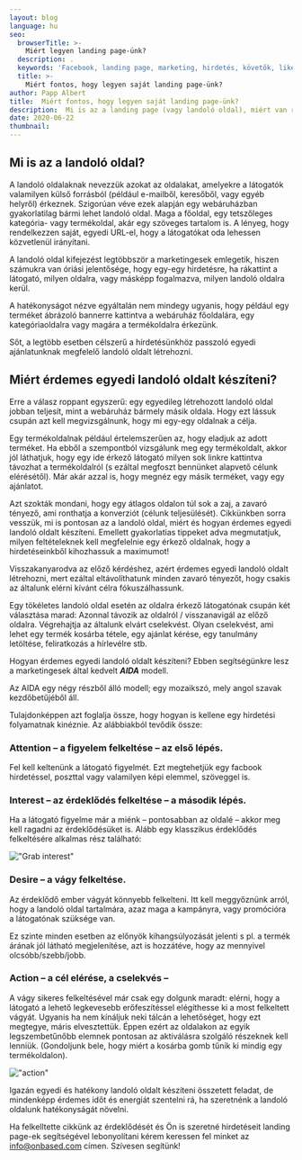 ```yaml
---
layout: blog
language: hu
seo:
  browserTitle: >-
    Miért legyen landing page-ünk?
  description: .
  keywords: 'Facebook, landing page, marketing, hirdetés, követők, like'
  title: >-
    Miért fontos, hogy legyen saját landing page-ünk?
author: Papp Albert
title:  Miért fontos, hogy legyen saját landing page-ünk?
description:  Mi is az a landing page (vagy landoló oldal), miért van rá szükség amikor már eleve rendelkezünk egy webáruházzal, illetve milyen feltételeknek kellene ideális esetben megfelelnie?
date: 2020-06-22
thumbnail: 
---
```


## Mi is az a landoló oldal?
A landoló oldalaknak nevezzük azokat az oldalakat, amelyekre a látogatók valamilyen külső forrásból (például e-mailből, keresőből, vagy egyéb helyről) érkeznek. Szigorúan véve ezek alapján egy webáruházban gyakorlatilag bármi lehet landoló oldal. Maga a főoldal, egy tetszőleges kategória- vagy termékoldal, akár egy szöveges tartalom is. A lényeg, hogy rendelkezzen saját, egyedi URL-el, hogy a látogatókat oda lehessen közvetlenül irányítani.

A landoló oldal kifejezést legtöbbször a marketingesek emlegetik, hiszen számukra van óriási jelentősége, hogy egy-egy hirdetésre, ha rákattint a látogató, milyen oldalra, vagy másképp fogalmazva, milyen landoló oldalra kerül.

A hatékonyságot nézve egyáltalán nem mindegy ugyanis, hogy például egy terméket ábrázoló bannerre kattintva a webáruház főoldalára, egy kategóriaoldalra vagy magára a termékoldalra érkezünk.

Sőt, a legtöbb esetben célszerű a hírdetésünkhöz passzoló egyedi ajánlatunknak megfelelő landoló oldalt létrehozni.


## Miért érdemes egyedi landoló oldalt készíteni?

Erre a válasz roppant egyszerű: egy egyedileg létrehozott landoló oldal jobban teljesít, mint a webáruház bármely másik oldala. Hogy ezt lássuk csupán azt kell megvizsgálnunk, hogy mi egy-egy oldalnak a célja.

Egy termékoldalnak például értelemszerűen az, hogy eladjuk az adott terméket. Ha ebből a szempontból vizsgálunk meg egy termékoldalt, akkor jól láthatjuk, hogy egy ide érkező látogató milyen sok linkre kattintva távozhat a termékoldalról (s ezáltal megfoszt bennünket alapvető célunk elérésétől). Már akár azzal is, hogy megnéz egy másik terméket, vagy egy ajánlatot.

Azt szokták mondani, hogy egy átlagos oldalon túl sok a zaj, a zavaró tényező, ami ronthatja a konverziót (célunk teljesülését). Cikkünkben sorra vesszük, mi is pontosan az a landoló oldal, miért és hogyan érdemes egyedi landoló oldalt készíteni. Emellett gyakorlatias tippeket adva megmutatjuk, milyen feltételeknek kell megfelelnie egy érkező oldalnak, hogy a hirdetéseinkből kihozhassuk a maximumot!

Visszakanyarodva az előző kérdéshez, azért érdemes egyedi landoló oldalt létrehozni, mert ezáltal eltávolíthatunk minden zavaró tényezőt, hogy csakis az általunk elérni kívánt célra fókuszálhassunk.

Egy tökéletes landoló oldal esetén az oldalra érkező látogatónak csupán két választása marad: Azonnal távozik az oldalról / visszanavigál az előző oldalra. Végrehajtja az általunk elvárt cselekvést. Olyan cselekvést, ami lehet egy termék kosárba tétele, egy ajánlat kérése, egy tanulmány letöltése, feliratkozás a hírlevélre stb.

Hogyan érdemes egyedi landoló oldalt készíteni?
Ebben segítségünkre lesz a marketingesek által kedvelt ***AIDA*** modell.

Az AIDA egy négy részből álló modell; egy mozaikszó, mely angol szavak kezdőbetűjéből áll.

Tulajdonképpen azt foglalja össze, hogy hogyan is kellene egy hirdetési folyamatnak kinéznie. Az alábbiakból tevődik össze:

### Attention – a figyelem felkeltése – az első lépés. 

Fel kell keltenünk a látogató figyelmét. Ezt megtehetjük egy facbook hirdetéssel, poszttal vagy valamilyen képi elemmel, szöveggel is.


### Interest – az érdeklődés felkeltése – a második lépés. 

Ha a látogató figyelme már a miénk – pontosabban az oldalé – akkor meg kell ragadni az érdeklődésüket is. Alább egy klasszikus érdeklődés felkeltésére alkalmas rész található:

!["Grab interest"](../interest.png)


### Desire – a vágy felkeltése. 

Az érdeklődő ember vágyát könnyebb felkelteni. Itt kell meggyőznünk arról, hogy a landoló oldal tartalmára, azaz maga a kampányra, vagy promócióra a látogatónak szüksége van.

Ez szinte minden esetben az előnyök kihangsúlyozását jelenti s pl. a termék árának jól látható megjelenítése, azt is hozzátéve, hogy az mennyivel olcsóbb/szebb/jobb.


### Action – a cél elérése, a cselekvés – 

A vágy sikeres felkeltésével már csak egy dolgunk maradt: elérni, hogy a látogató a lehető legkevesebb erőfeszítéssel elégíthesse ki a most felkeltett vágyát. Ugyanis ha nem kínáljuk neki tálcán a lehetőséget, hogy ezt megtegye, máris elvesztettük.
Éppen ezért az oldalakon az egyik legszembetűnőbb elemnek pontosan az aktiválásra szolgáló részeknek kell lenniük.  (Gondoljunk bele, hogy miért a kosárba gomb tűnik ki mindig egy termékoldalon).

!["action"](../action.png)


Igazán egyedi és hatékony landoló oldalt készíteni összetett feladat, de mindenképp érdemes időt és energiát szentelni rá, ha szeretnénk a landoló oldalunk hatékonyságát növelni.

Ha felkelltette cikkünk az érdeklődését és Ön is szeretné hirdetéseit landing page-ek segítségével lebonyolítani kérem keressen fel minket az info@onbased.com címen. Szívesen segítünk!


